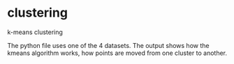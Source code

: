 # clustering
k-means clustering 

The python file uses one of the 4 datasets.
The output shows how the kmeans algorithm works, how points are moved from one cluster to another.
